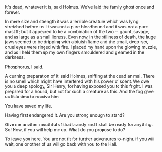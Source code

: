 It's dead, whatever it is, said Holmes. We've laid the family
ghost once and forever.

In mere size and strength it was a terrible creature which was lying
stretched before us. It was not a pure bloodhound and it was not a pure
mastiff; but it appeared to be a combination of the two -- gaunt, savage,
and as large as a small lioness. Even now, in the stillness of death,
the huge jaws seemed to be dripping with a bluish flame and the small,
deep-set, cruel eyes were ringed with fire. I placed my hand upon the
glowing muzzle, and as I held them up my own fingers smouldered and
gleamed in the darkness.

Phosphorus, I said.

A cunning preparation of it, said Holmes, sniffing at the dead
animal. There is no smell which might have interfered with his power
of scent. We owe you a deep apology, Sir Henry, for having exposed you
to this fright. I was prepared for a hound, but not for such a creature
as this. And the fog gave us little time to receive him.

You have saved my life.

Having first endangered it. Are you strong enough to stand?

Give me another mouthful of that brandy and I shall be ready for
anything. So! Now, if you will help me up. What do you propose to do?

To leave you here. You are not fit for further adventures to-night. If
you will wait, one or other of us will go back with you to the Hall.
